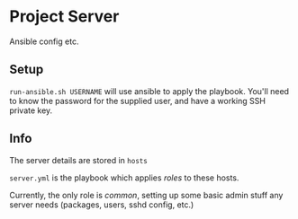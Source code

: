 # Project Server

Ansible config etc.

## Setup

`run-ansible.sh USERNAME`  will use ansible to apply the playbook. You'll need to know the password for the supplied user, and have a working SSH private key.

## Info

The server details are stored in `hosts`

`server.yml` is the playbook which applies *roles* to these hosts.

Currently, the only role is *common*, setting up some basic admin stuff any server needs (packages, users, sshd config, etc.)